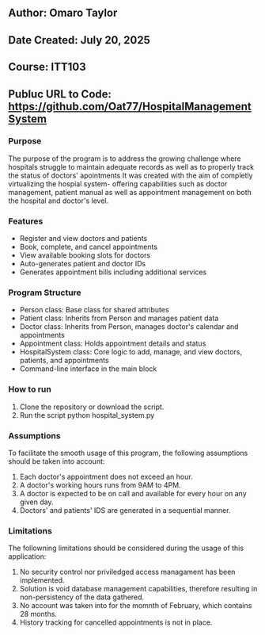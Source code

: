 ## Author: Omaro Taylor
## Date Created: July 20, 2025
## Course: ITT103
## Publuc URL to Code: https://github.com/Oat77/HospitalManagementSystem

### Purpose
The purpose of the program is to address the growing challenge where hospitals struggle to maintain adequate records as well as to properly track the status of doctors' apointments
It was created with the aim of completly virtualizing the hospial system- offering capabilities such as doctor management, patient manual as well as appointment management on both the hospital and doctor's level. 

### Features
- Register and view doctors and patients
- Book, complete, and cancel appointments
- View available booking slots for doctors
- Auto-generates patient and doctor IDs
- Generates appointment bills including additional services

### Program Structure
- Person class: Base class for shared attributes
- Patient class: Inherits from Person and manages patient data
- Doctor class: Inherits from Person, manages doctor's calendar and appointments
- Appointment class: Holds appointment details and status
- HospitalSystem class: Core logic to add, manage, and view doctors, patients, and appointments
- Command-line interface in the main block

### How to run
1. Clone the repository or download the script. 
2. Run the script python hospital_system.py

### Assumptions
To facilitate the smooth usage of this program, the following assumptions should be taken into account: 
  
1) Each doctor's appointment does not exceed an hour.
2) A doctor's working hours runs from 9AM to 4PM.
3) A doctor is expected to be on call and available for every hour on any given day.
4) Doctors' and patients' IDS are generated in a sequential manner.

### Limitations
The followning limitations should be considered during the usage of this application: 

1) No security control nor priviledged access managament has been implemented.
2) Solution is void database management capabilities, therefore resulting in non-persistency of the data gathered.
3) No account was taken into for the momnth of February, which contains 28 months. 
4) History tracking for cancelled appointments is not in place. 

